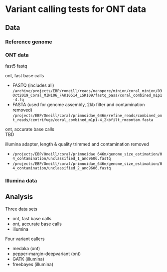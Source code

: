 # Variant calling tests for ONT data

## Data
### Reference genome


### ONT data
fast5
fastq

ont, fast base calls  
- FASTQ (includes all) `/archive/projects/EBP/roneill/reads/nanopore/minion/coral_minion/03Oct2019_Coral_MIN106_FAK10514_LSK109/fastq_pass/coral_combined_m1p1-4.fq`  
- FASTA (used for genome assembly, 2kb filter and contamination removed) `/projects/EBP/Oneill/coral/primnoidae_646m/refine_reads/combined_ont_reads/centrifuge/coral_combined_m1p1-4_2kbfilt_rmcontam.fasta`  

ont, accurate base calls  
TBD  

illumina adapter, length & quality trimmed and contamination removed
- `/projects/EBP/Oneill/coral/primnoidae_646m/genome_size_estimation/04_contamination/unclassified_1_and9606.fastq`
- `/projects/EBP/Oneill/coral/primnoidae_646m/genome_size_estimation/04_contamination/unclassified_2_and9606.fastq`

### Illumina data


## Analysis

Three data sets
- ont, fast base calls
- ont, accurate base calls
- illumina

Four variant callers
- medaka (ont)
- pepper-margin-deepvariant (ont)
- GATK (illumina)
- freebayes (illumina)


